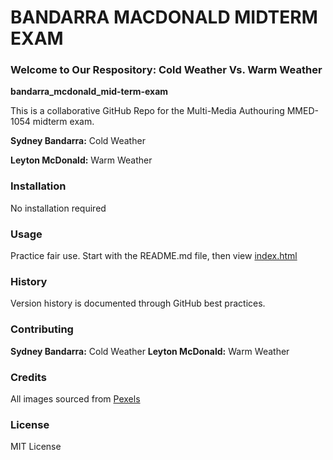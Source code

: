 # BANDARRA MACDONALD MIDTERM EXAM
### Welcome to Our Respository: Cold Weather Vs. Warm Weather

**bandarra_mcdonald_mid-term-exam**

 This is a collaborative GitHub Repo for the Multi-Media Authouring MMED-1054 midterm exam.

 **Sydney Bandarra:** Cold Weather

 **Leyton McDonald:** Warm Weather
### Installation
No installation required
### Usage
Practice fair use. Start with the README.md file, then view [index.html](index.html)
### History
Version history is documented through GitHub best practices.
### Contributing
**Sydney Bandarra:** Cold Weather
**Leyton McDonald:** Warm Weather
### Credits
All images sourced from [Pexels](https://www.pexels.com/)
### License
MIT License





